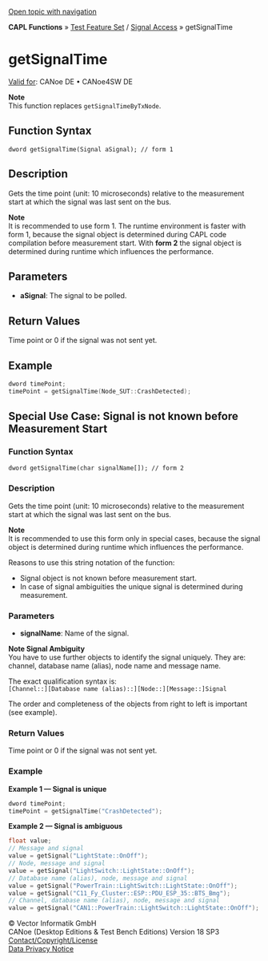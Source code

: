 [Open topic with navigation](../../../../../CANoeDEFamily.htm#Topics/CAPLFunctions/Test/Functions/CAPLfunctionGetSignalTime.md)

**CAPL Functions** » [Test Feature Set](../CAPLfunctionsTFSOverview.md) / [Signal Access](../../SignalAccess/CAPLfunctionsSignalAccessOverview.md) » getSignalTime

# getSignalTime

[Valid for](../../../Shared/FeatureAvailability.md): CANoe DE • CANoe4SW DE

**Note**  
This function replaces `getSignalTimeByTxNode`.

## Function Syntax

```
dword getSignalTime(Signal aSignal); // form 1
```

## Description

Gets the time point (unit: 10 microseconds) relative to the measurement start at which the signal was last sent on the bus.

**Note**  
It is recommended to use form 1. The runtime environment is faster with form 1, because the signal object is determined during CAPL code compilation before measurement start. With **form 2** the signal object is determined during runtime which influences the performance.

## Parameters

- **aSignal**: The signal to be polled.

## Return Values

Time point or 0 if the signal was not sent yet.

## Example

```c
dword timePoint;
timePoint = getSignalTime(Node_SUT::CrashDetected);
```

## Special Use Case: Signal is not known before Measurement Start

### Function Syntax

```
dword getSignalTime(char signalName[]); // form 2
```

### Description

Gets the time point (unit: 10 microseconds) relative to the measurement start at which the signal was last sent on the bus.

**Note**  
It is recommended to use this form only in special cases, because the signal object is determined during runtime which influences the performance.

Reasons to use this string notation of the function:

- Signal object is not known before measurement start.
- In case of signal ambiguities the unique signal is determined during measurement.

### Parameters

- **signalName**: Name of the signal.

**Note Signal Ambiguity**  
You have to use further objects to identify the signal uniquely. They are: channel, database name (alias), node name and message name.

The exact qualification syntax is:  
`[Channel::][Database name (alias)::][Node::][Message::]Signal`

The order and completeness of the objects from right to left is important (see example).

### Return Values

Time point or 0 if the signal was not sent yet.

### Example

**Example 1 — Signal is unique**

```c
dword timePoint;
timePoint = getSignalTime("CrashDetected");
```

**Example 2 — Signal is ambiguous**

```c
float value;
// Message and signal
value = getSignal("LightState::OnOff");
// Node, message and signal
value = getSignal("LightSwitch::LightState::OnOff");
// Database name (alias), node, message and signal
value = getSignal("PowerTrain::LightSwitch::LightState::OnOff");
value = getSignal("C11_Fy_Cluster::ESP::PDU_ESP_35::BTS_Bmg");
// Channel, database name (alias), node, message and signal
value = getSignal("CAN1::PowerTrain::LightSwitch::LightState::OnOff");
```

© Vector Informatik GmbH  
CANoe (Desktop Editions & Test Bench Editions) Version 18 SP3  
[Contact/Copyright/License](../../../Shared/ContactCopyrightLicense.md)  
[Data Privacy Notice](https://www.vector.com/int/en/company/get-info/privacy-policy/)